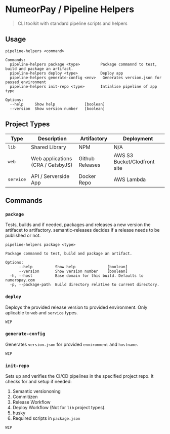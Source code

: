 # NumeorPay / Pipeline Helpers

> CLI toolkit with standard pipeline scripts and helpers

## Usage
```shell
pipeline-helpers <command>

Commands:
  pipeline-helpers package <type>         Package commannd to test, build and package an artifact.
  pipeline-helpers deploy <type>          Deploy app
  pipeline-helpers generate-config <env>   Generates version.json for passed environment
  pipeline-helpers init-repo <type>       Intialise pipeline of app type

Options:
  --help     Show help             [boolean]
  --version  Show version number   [boolean]
```

## Project Types


| Type      | Description                       | Artifactory     | Deployment                   |
| --------- | --------------------------------- | --------------- | ---------------------------- |
| `lib`     | Shared Library                    | NPM             | N/A                          |
| `web`     | Web applications (CRA / GatsbyJS) | Github Releases | AWS S3 Bucket/Clodfront site |
| `service` | API / Serverside App              | Docker Repo     | AWS Lambda                   |

## Commands

### `package`
Tests, builds and if needed, packages and releases a new version the artifacet to artifactory. semantic-releases decides if a release needs to be published or not.

```shell
pipeline-helpers package <type>

Package commannd to test, build and package an artifact.

Options:
      --help          Show help              [boolean]
      --version       Show version number    [boolean]
  -h, --host          Base domain for this build. Defaults to numeropay.com
  -p, --package-path  Build directory relative to current directory.
```

### `deploy`
Deploys the provided release version to provided environment. Only aplicable to `web` and `service` types.

```shell
WIP
```
### `generate-config`
Generates `version.json` for provided `environment` and `hostname`.

```shell
WIP
```
### `init-repo`
Sets up and verifies the CI/CD pipelines in the specified project repo. 
It checks for and setup if needed:
1. Semantic versiononing
2. Commitizen
3. Release Workflow
4. Deploy Workflow (Not for `lib` project types).
5. husky
6. Required scripts in `package.json`

```shell
WIP
```

